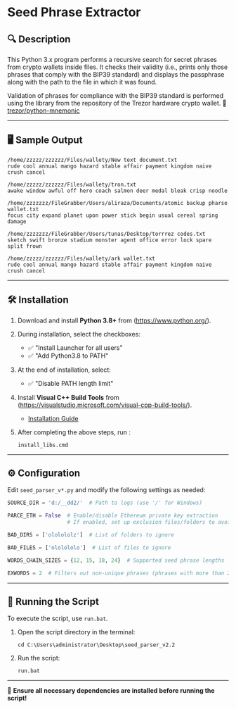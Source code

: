 # Seed Phrase Extractor

## 🔍 Description

This Python 3.x program performs a recursive search for secret phrases from crypto wallets inside files. It checks their validity (i.e., prints only those phrases that comply with the BIP39 standard) and displays the passphrase along with the path to the file in which it was found. 

Validation of phrases for compliance with the BIP39 standard is performed using the library from the repository of the Trezor hardware crypto wallet. 
🔗 [trezor/python-mnemonic](https://github.com/trezor/python-mnemonic)

---

## 🖥 Sample Output

```
/home/zzzzz/zzzzzz/Files/wallety/New text document.txt
rude cool annual mango hazard stable affair payment kingdom naive crush cancel

/home/zzzzz/zzzzzz/Files/wallety/tron.txt
awake window awful off hero coach salmon deer medal bleak crisp noodle

/home/zzzzzzz/FileGrabber/Users/aliraza/Documents/atomic backup pharse wallet.txt
focus city expand planet upon power stick begin usual cereal spring damage

/home/zzzzzzz/FileGrabber/Users/tunas/Desktop/torrrez codes.txt
sketch swift bronze stadium monster agent office error lock spare split frown

/home/zzzzz/zzzzzz/Files/wallety/ark wallet.txt
rude cool annual mango hazard stable affair payment kingdom naive crush cancel
```

---

## 🛠 Installation

1. Download and install **Python 3.8+** from (https://www.python.org/).  
2. During installation, select the checkboxes:  
   - ✅ "Install Launcher for all users"  
   - ✅ "Add Python3.8 to PATH"  
3. At the end of installation, select:  
   - ✅ "Disable PATH length limit"  
4. Install **Visual C++ Build Tools** from (https://visualstudio.microsoft.com/visual-cpp-build-tools/).  
   - [Installation Guide](https://prnt.sc/XUQAJLvWtrU-)  
5. After completing the above steps, run :  

   ```
   install_libs.cmd
   ```

---

## ⚙ Configuration

Edit `seed_parser_v*.py` and modify the following settings as needed:

```python
SOURCE_DIR = 'd:/__dd2/'  # Path to logs (use '/' for Windows)

PARCE_ETH = False  # Enable/disable Ethereum private key extraction
                   # If enabled, set up exclusion files/folders to avoid excessive garbage

BAD_DIRS = ['ololololz']  # List of folders to ignore

BAD_FILES = ['ololololo']  # List of files to ignore

WORDS_CHAIN_SIZES = {12, 15, 18, 24}  # Supported seed phrase lengths

EXWORDS = 2  # Filters out non-unique phrases (phrases with more than 2 repeated words)
```

---

## 🚀 Running the Script

To execute the script, use `run.bat`.  

1. Open the script directory in the terminal:  

   ```
   cd C:\Users\administrator\Desktop\seed_parser_v2.2
   ```

2. Run the script:  

   ```
   run.bat
   ```

---

📌 **Ensure all necessary dependencies are installed before running the script!**

